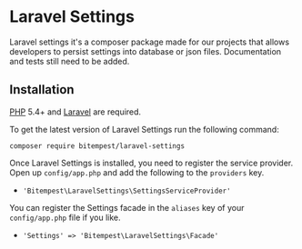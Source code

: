 Laravel Settings
==============

Laravel settings it's a composer package made for our projects that allows developers to persist settings into database or json files.
Documentation and tests still need to be added.

## Installation

[PHP](https://php.net) 5.4+ and [Laravel](https://laravel.com) are required.

To get the latest version of Laravel Settings run the following command:

```
composer require bitempest/laravel-settings
```

Once Laravel Settings is installed, you need to register the service provider. Open up `config/app.php` and add the following to the `providers` key.

* `'Bitempest\LaravelSettings\SettingsServiceProvider'`

You can register the Settings facade in the `aliases` key of your `config/app.php` file if you like.

* `'Settings' => 'Bitempest\LaravelSettings\Facade'`
